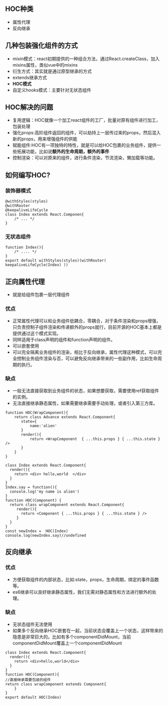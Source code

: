 ## HOC种类
- 属性代理
- 反向继承
## 几种包装强化组件的方式

- mixin模式：react初期提供的一种组合方法，通过React.createClass，加入mixins属性，类似vue中的mixins
- 衍生方式：其实就是通过原型继承的方式
- extends继承方式
- **HOC模式**
- 自定义hooks模式：主要针对无状态组件
## HOC解决的问题

- 复用逻辑：HOC就像一个加工react组件的工厂，批量对原有组件进行加工，包装处理
- 强化props:高阶组件返回的组件，可以劫持上一层传过来的props，然后混入新的props，用来增强组件的供能
- 赋能组件:HOC有一项独特的特性，就是可以给HOC包裹的业务组件，提供一些拓展功能，比如说**额外的生命周期，额外的事件**
- 控制渲染：可以对原来的组件，进行条件渲染，节流渲染，懒加载等功能。
## 如何编写HOC?
### 装饰器模式
```tsx
@withStyles(styles)
@withRouter
@keepaliveLifeCycle
class Index extends React.Componen{
    /* ... */
}
```
### 无状态组件
```tsx
function Index(){
    /* .... */
}
export default withStyles(styles)(withRouter( keepaliveLifeCycle(Index) )) 
```
## 正向属性代理

- 就是给组件包裹一层代理组件
### 优点

- 正常属性代理可以和业务组件低耦合，零耦合，对于条件渲染和props增强，只负责控制子组件渲染和传递额外的props就行，目前开源的HOC基本上都是提供通过这个模式实现。
- 同样适用于class声明的组件和function声明的组件。
- 可以嵌套使用
- 可以完全隔离业务组件的渲染，相比于反向继承，属性代理这种模式，可以完全控制业务组件渲染与否，可以避免反向继承带来的一些副作用，比如生命周期的执行。
### 缺点

- 一般无法直接获取到业务组件的状态，如果想要获取，需要使用ref获取组件的实例。
- 无法直接继承静态属性，如果需要继承需要手动处理，或者引入第三方库。
```tsx
function HOC(WrapComponent){
    return class Advance extends React.Component{
       state={
           name:'alien'
       }
       render(){
           return <WrapComponent  { ...this.props } { ...this.state }  />
       }
    }
}
```
```tsx
class Index extends React.Component{
  render(){
    return <div> hello,world  </div>
  }
}
Index.say = function(){
  console.log('my name is alien')
}
function HOC(Component) {
  return class wrapComponent extends React.Component{
     render(){
       return <Component { ...this.props } { ...this.state } />
     }
  }
}
const newIndex =  HOC(Index) 
console.log(newIndex.say)//undefined

```
## 反向继承
### 优点

- 方便获取组件的内部状态，比如:state，props，生命周期，绑定的事件函数等。
- es6继承可以良好继承静态属性，我们无需对静态属性和方法进行额外的处理。
### 缺点

- 无状态组件无法使用
- 如果多个反向继承HOC嵌套在一起，当前状态会覆盖上一个状态，这样带来的隐患是非常巨大的。比如有多个componentDidMount，当前componentDidMount覆盖上一个componentDidMount
```tsx
class Index extends React.Component{
  render(){
    return <div>hello,world</div>
  }
}
function HOC(Component){
//直接继承需要包装的组件
return class wrapComponent extends Component{
	}
}
export default HOC(Index)

```
